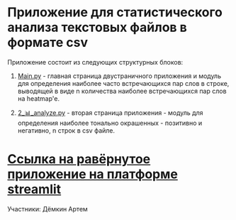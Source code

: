 # Приложение для статистического анализа текстовых файлов в формате csv
Приложение состоит из следующих структурных блоков:

1) [Main.py](https://github.com/ArtDemkin/ml_2_sentyment_-_analyze_csv/blob/main/Main.py) - главная страница двустраничного приложения и модуль для определения наиболее часто встречающихся пар слов в строке, выводящей в виде n количества наиболее встречающихся пар слов на heatmap'e.

2) [2_📊_analyze.py](https://github.com/ArtDemkin/ml_2_sentyment_-_analyze_csv/blob/main/pages/2_%F0%9F%93%8A_analyze.py) - вторая страница приложения - модуль для определения наиболее тонально окрашенных - позитивно и негативно, n строк в csv файле.

# [Ссылка на равёрнутое приложение на платформе streamlit](https://artdemkin-ml-2-sentyment---analyze-csv-main-w8x8z1.streamlit.app/)

Участники:
Дёмкин Артем
